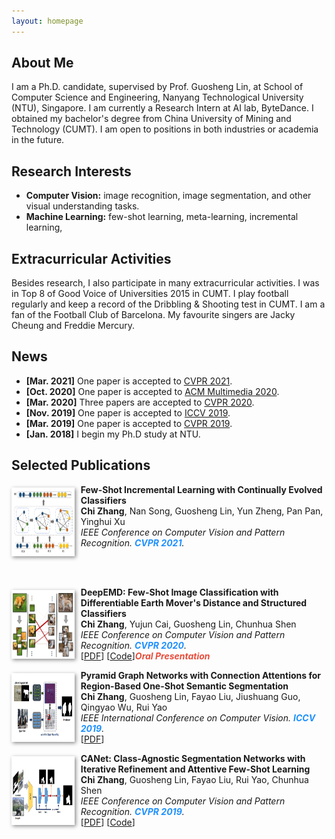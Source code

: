 ```yaml
---
layout: homepage
---
```


## About Me

I am a Ph.D. candidate, supervised by Prof. Guosheng Lin, at School of Computer Science and Engineering, Nanyang Technological University (NTU), Singapore. I am currently a Research Intern at AI lab, ByteDance. I obtained my bachelor's degree from China University of Mining and Technology (CUMT). I am open to positions in both industries or academia in the future. 

## Research Interests

- **Computer Vision:** image recognition, image segmentation, and other visual understanding tasks.
- **Machine Learning:** few-shot learning, meta-learning, incremental learning, 

## Extracurricular Activities
Besides research, I also participate in many extracurricular activities. I was in Top 8 of Good Voice of Universities 2015 in CUMT. I play football regularly and keep a record of the Dribbling & Shooting test in CUMT. I am a fan of the Football Club of Barcelona. My favourite singers are Jacky Cheung and Freddie Mercury.

## News

- **[Mar. 2021]** One paper is accepted to [CVPR 2021](http://cvpr2021.thecvf.com/).
- **[Oct. 2020]** One paper is accepted to [ACM Multimedia 2020](https://2020.acmmm.org/).
- **[Mar. 2020]** Three papers are accepted to [CVPR 2020](http://cvpr2020.thecvf.com/).
- **[Nov. 2019]** One paper is accepted to [ICCV 2019](https://iccv2019.thecvf.com/).
- **[Mar. 2019]** One paper is accepted to [CVPR 2019](https://cvpr2019.thecvf.com/).
- **[Jan. 2018]** I begin my Ph.D study at NTU.

## Selected Publications


[comment]: <> (fscil.)
<div class="paper">
  <div class="teaser" style="float:left;width:20%;margin: 5px 10px 10px 0;"><img src="images/teaser/fscil.png" height="110" style="box-shadow:2px 2px 6px #888888"/></div>
<p><strong>Few-Shot Incremental Learning with Continually Evolved Classifiers</strong>
<br />
<strong>Chi Zhang</strong>,  Nan Song, Guosheng Lin, Yun Zheng, Pan Pan, Yinghui Xu
<br />
<em>IEEE Conference on Computer Vision and Pattern Recognition. <strong><i style="color:#1e90ff">CVPR 2021</i></strong>.</em>
<br /> 
</p>
 <br>
  <br>
</div>




[comment]: <> (DEEPEMD.)
<div class="paper">
  <div class="teaser" style="float:left;width:20%;margin: 5px 10px 10px 0;"><img src="images/teaser/deepemd.png" height="110" style="box-shadow:2px 2px 6px #888888"/></div>
<p><strong>DeepEMD: Few-Shot Image Classification with Differentiable Earth Mover's Distance and Structured Classifiers</strong>
<br />
<strong>Chi Zhang</strong>,  Yujun Cai, Guosheng Lin, Chunhua Shen
<br />
<em>IEEE Conference on Computer Vision and Pattern Recognition. <strong><i style="color:#1e90ff">CVPR 2020</i></strong>.</em>
<br /> 
[<a href="https://openaccess.thecvf.com/content_CVPR_2020/papers/Zhang_DeepEMD_Few-Shot_Image_Classification_With_Differentiable_Earth_Movers_Distance_and_CVPR_2020_paper.pdf">PDF</a>] [<a href="https://git.io/DeepEMD">Code</a>]<strong><i style="color:#e74d3c">Oral Presentation</i></strong>
</p>
</div>

[comment]: <> (pgnet.)
<div class="paper">
  <div class="teaser" style="float:left;width:20%;margin: 5px 10px 10px 0;"><img src="images/teaser/pgnet.png" height="110" style="box-shadow:2px 2px 6px #888888"/></div>
<p><strong>Pyramid Graph Networks with Connection Attentions for Region-Based One-Shot Semantic Segmentation</strong>
<br />
<strong>Chi Zhang</strong>, Guosheng Lin, Fayao Liu, Jiushuang Guo, Qingyao Wu, Rui Yao
<br />
<em>IEEE International Conference on Computer Vision. <strong><i style="color:#1e90ff">ICCV 2019</i></strong>.</em>
<br /> 
[<a href="https://openaccess.thecvf.com/content_ICCV_2019/papers/Zhang_Pyramid_Graph_Networks_With_Connection_Attentions_for_Region-Based_One-Shot_Semantic_ICCV_2019_paper.pdf">PDF</a>]
</p>
</div>


[comment]: <> (CANET.)
<div class="paper">
  <div class="teaser" style="float:left;width:20%;margin: 5px 10px 10px 0;"><img src="images/teaser/canet.png" height="110" style="box-shadow:2px 2px 6px #888888"/></div>
<p><strong>CANet: Class-Agnostic Segmentation Networks with Iterative Refinement and Attentive Few-Shot Learning</strong>
<br />
<strong>Chi Zhang</strong>, Guosheng Lin, Fayao Liu, Rui Yao, Chunhua Shen
<br />
<em>IEEE Conference on Computer Vision and Pattern Recognition. <strong><i style="color:#1e90ff">CVPR 2019</i></strong>.</em>
<br /> 
[<a href="https://openaccess.thecvf.com/content_CVPR_2019/papers/Zhang_CANet_Class-Agnostic_Segmentation_Networks_With_Iterative_Refinement_and_Attentive_Few-Shot_CVPR_2019_paper.pdf">PDF</a>] [<a href="https://github.com/icoz69/CaNet">Code</a>]
</p>
</div>






<!---



- **Few-Shot Incremental Learning with Continually Evolved Classifiers**
  <br>
  **Chi Zhang**, Nan Song, Guosheng Lin, Yun Zheng, Pan Pan, Yinghui Xu
  <br>
  IEEE Conference on Computer Vision and Pattern Recognition. <strong><i style="color:#1e90ff">CVPR 2021</i></strong>.
  <br>


- **DeepEMD: Few-Shot Image Classification with Differentiable Earth Mover's Distance and Structured Classifiers**
  <br>
  **Chi Zhang**, Yujun Cai, Guosheng Lin, Chunhua Shen
  <br>
  IEEE Conference on Computer Vision and Pattern Recognition. <strong><i style="color:#1e90ff">CVPR 2020</i></strong>.
  <br>
  [[PDF](https://openaccess.thecvf.com/content_CVPR_2020/papers/Zhang_DeepEMD_Few-Shot_Image_Classification_With_Differentiable_Earth_Movers_Distance_and_CVPR_2020_paper.pdf)] [[Code](https://git.io/DeepEMD)] <strong><i style="color:#e74d3c">Oral Presentation</i></strong>

- **Pyramid Graph Networks with Connection Attentions for Region-Based One-Shot Semantic Segmentation**
  <br>
  **Chi Zhang**, Guosheng Lin, Fayao Liu, Jiushuang Guo, Qingyao Wu, Rui Yao
  <br>
  IEEE International Conference on Computer Vision. <strong><i style="color:#1e90ff">ICCV 2019</i></strong>.
  <br>
  [[PDF](https://openaccess.thecvf.com/content_ICCV_2019/papers/Zhang_Pyramid_Graph_Networks_With_Connection_Attentions_for_Region-Based_One-Shot_Semantic_ICCV_2019_paper.pdf)] 

- **CANet: Class-Agnostic Segmentation Networks with Iterative Refinement and Attentive Few-Shot Learning**
  <br>
  **Chi Zhang**, Guosheng Lin, Fayao Liu, Rui Yao, Chunhua Shen
  <br>
  IEEE Conference on Computer Vision and Pattern Recognition. <strong><i style="color:#1e90ff">CVPR 2019</i></strong>.
  <br>
  [[PDF](https://openaccess.thecvf.com/content_CVPR_2019/papers/Zhang_CANet_Class-Agnostic_Segmentation_Networks_With_Iterative_Refinement_and_Attentive_Few-Shot_CVPR_2019_paper.pdf)] [[Code](https://github.com/icoz69/CaNet)] 



-->


<script type="text/javascript" id="clustrmaps" src="//cdn.clustrmaps.com/map_v2.js?cl=ffffff&w=400&t=tt&d=eAfKNKZsOgD_ZyKC7W_WdyQ46axPnNT9ipXZefdpcjU&co=2d78ad&ct=ffffff&cmo=3acc3a&cmn=ff5353"></script>
